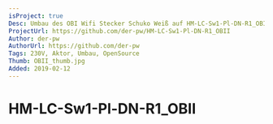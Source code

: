 ```yaml
---
isProject: true
Desc: Umbau des OBI Wifi Stecker Schuko Weiß auf HM-LC-Sw1-Pl-DN-R1_OBII
ProjectUrl: https://github.com/der-pw/HM-LC-Sw1-Pl-DN-R1_OBII
Author: der-pw
AuthorUrl: https://github.com/der-pw
Tags: 230V, Aktor, Umbau, OpenSource
Thumb: OBII_thumb.jpg
Added: 2019-02-12
---
```


# HM-LC-Sw1-Pl-DN-R1_OBII
